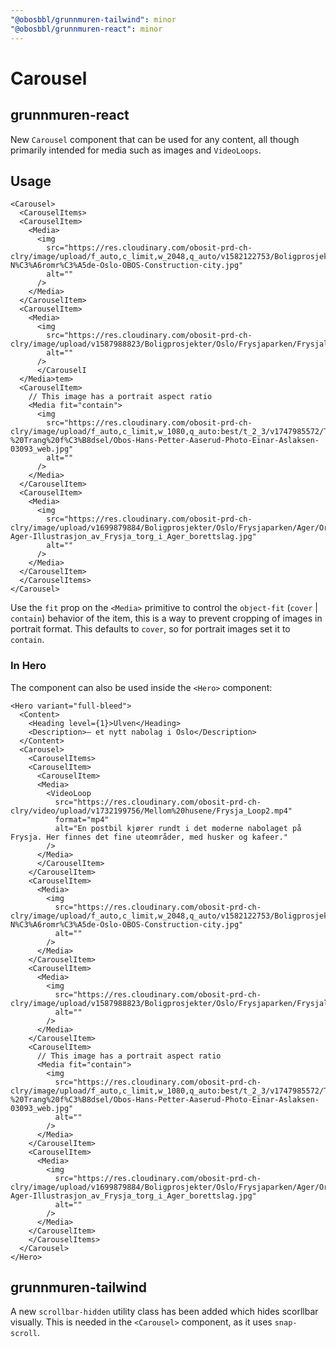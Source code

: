 ```yaml
---
"@obosbbl/grunnmuren-tailwind": minor
"@obosbbl/grunnmuren-react": minor
---
```


# Carousel

## grunnmuren-react
New `Carousel` component that can be used for any content, all though primarily intended for media such as images and `VideoLoops`.

## Usage
``` tsx
<Carousel>
  <CarouselItems>
  <CarouselItem>
    <Media>
      <img
        src="https://res.cloudinary.com/obosit-prd-ch-clry/image/upload/f_auto,c_limit,w_2048,q_auto/v1582122753/Boligprosjekter/Oslo/Ulven/Ulven-N%C3%A6romr%C3%A5de-Oslo-OBOS-Construction-city.jpg"
        alt=""
      />
    </Media>
  </CarouselItem>
  <CarouselItem>
    <Media>
      <img
        src="https://res.cloudinary.com/obosit-prd-ch-clry/image/upload/v1587988823/Boligprosjekter/Oslo/Frysjaparken/Frysjalia/Frysjaparken_interi%C3%B8r_30.jpg"
        alt=""
      />
      </CarouselI
  </Media>tem>
  <CarouselItem>
    // This image has a portrait aspect ratio
    <Media fit="contain">
      <img
        src="https://res.cloudinary.com/obosit-prd-ch-clry/image/upload/f_auto,c_limit,w_1080,q_auto:best/t_2_3/v1747985572/Temasider/Folk/Hans%20Petter%20%20-%20Trang%20f%C3%B8dsel/Obos-Hans-Petter-Aaserud-Photo-Einar-Aslaksen-03093_web.jpg"
        alt=""
      />
    </Media>
  </CarouselItem>
  <CarouselItem>
    <Media>
      <img
        src="https://res.cloudinary.com/obosit-prd-ch-clry/image/upload/v1699879884/Boligprosjekter/Oslo/Frysjaparken/Ager/Originale%20bilder/OBOS_Frysja-Ager-Illustrasjon_av_Frysja_torg_i_Ager_borettslag.jpg"
        alt=""
      />
    </Media>
  </CarouselItem>
  </CarouselItems>
</Carousel>
```

Use the `fit` prop on the `<Media>` primitive to control the `object-fit` (`cover` | `contain`) behavior of the item, this is a way to prevent cropping of images in portrait format. This defaults to `cover`, so for portrait images set it to `contain`.

### In Hero

The component can also be used inside the `<Hero>` component:
``` tsx
<Hero variant="full-bleed">
  <Content>
    <Heading level={1}>Ulven</Heading>
    <Description>– et nytt nabolag i Oslo</Description>
  </Content>
  <Carousel>
    <CarouselItems>
    <CarouselItem>
      <CarouselItem>
      <Media>
        <VideoLoop
          src="https://res.cloudinary.com/obosit-prd-ch-clry/video/upload/v1732199756/Mellom%20husene/Frysja_Loop2.mp4"
          format="mp4"
          alt="En postbil kjører rundt i det moderne nabolaget på Frysja. Her finnes det fine uteområder, med husker og kafeer."
        />
      </Media>
      </CarouselItem>
    </CarouselItem>
    <CarouselItem>
      <Media>
        <img
          src="https://res.cloudinary.com/obosit-prd-ch-clry/image/upload/f_auto,c_limit,w_2048,q_auto/v1582122753/Boligprosjekter/Oslo/Ulven/Ulven-N%C3%A6romr%C3%A5de-Oslo-OBOS-Construction-city.jpg"
          alt=""
        />
      </Media>
    </CarouselItem>
    <CarouselItem>
      <Media>
        <img
          src="https://res.cloudinary.com/obosit-prd-ch-clry/image/upload/v1587988823/Boligprosjekter/Oslo/Frysjaparken/Frysjalia/Frysjaparken_interi%C3%B8r_30.jpg"
          alt=""
        />
      </Media>
    </CarouselItem>
    <CarouselItem>
      // This image has a portrait aspect ratio
      <Media fit="contain">
        <img
          src="https://res.cloudinary.com/obosit-prd-ch-clry/image/upload/f_auto,c_limit,w_1080,q_auto:best/t_2_3/v1747985572/Temasider/Folk/Hans%20Petter%20%20-%20Trang%20f%C3%B8dsel/Obos-Hans-Petter-Aaserud-Photo-Einar-Aslaksen-03093_web.jpg"
          alt=""
        />
      </Media>
    </CarouselItem>
    <CarouselItem>
      <Media>
        <img
          src="https://res.cloudinary.com/obosit-prd-ch-clry/image/upload/v1699879884/Boligprosjekter/Oslo/Frysjaparken/Ager/Originale%20bilder/OBOS_Frysja-Ager-Illustrasjon_av_Frysja_torg_i_Ager_borettslag.jpg"
          alt=""
        />
      </Media>
    </CarouselItem>
    </CarouselItems>
  </Carousel>
</Hero>
```

## grunnmuren-tailwind

A new `scrollbar-hidden` utility class has been added which hides scorllbar visually. This is needed in the `<Carousel>` component, as it uses `snap-scroll`.
